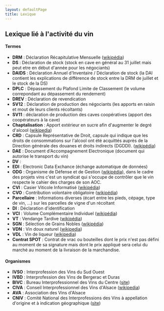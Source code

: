 ```yaml
---
layout: defaultPage
title: Lexique
---
```


## Lexique lié à l'activité du vin

#### Termes

* **DRM** : Déclaration Récapitulative Mensuelle ([wikipédia](https://fr.wikipedia.org/wiki/D%C3%A9claration_r%C3%A9capitulative_mensuelle))
* **DS** : Déclaration de stock (stock en cave en général au 31 juillet mais peut etre en début d'année pour les négociants)
* **DAIDS** : Déclaration Annuel d'Inventaire / Déclaration de stock (la DAI contient les explications de différence de stock entre la DRM de juillet et le stock de la DS)
* **DPLC** : Dépassement du Plafond Limite de Classement (le volume correpondant au dépassement du rendement)
* **DREV** : Déclaration de revendication
* **SV12** : Déclaration de production des négociants (les apports en raisin et mout de leurs clients récoltants)
* **SV11** : déclaration de production des caves coopératives (apport des coopérateurs à la cave)
* **Chaptalisation** : Apport extérieur en sucre afin d'augmenter le degré d'alcool ([wikipedia](https://fr.wikipedia.org/wiki/Chaptalisation))
* **CRD** : Capsule Représentative de Droit, capsule qui indique que les droits de consommations sur l'alcool ont été acquittés auprès de la Direction générale des douanes et droits indirects (DGDDI). ([wikipédia](https://fr.wikipedia.org/wiki/Capsule_CRD))
* **DAE** : Document d'Accompagnement Electronique (document qui autorise le transport du vin)
* **DV** :
* **EDI** : Electronic Data Exchance (échange automatique de données)
* **ODG** : Organisme de Défense et de Gestion ([wikipédia](https://fr.wikipedia.org/wiki/Organisme_de_d%C3%A9fense_et_de_gestion)), dans le cadre des projets vins c'est un syndicat qui s'occupe de contrôler que le vin respecte le cahier des charges de son AOC.
* **CVI** : Casier Viticole Informatisé ([wikipédia](https://fr.wikipedia.org/wiki/Casier_viticole_informatis%C3%A9))
* **CVO** : Contribution volontaire obligatoire ([wikipédia](https://fr.wikipedia.org/wiki/Contribution_volontaire_obligatoire))
* **Parcellaire** : Informations diverses (écart entre les pieds, cépage, type de vin, …) sur les parcelles de vigne d'un récoltant
* **DI** : Déclaration d'identification
* **VCI** : Volume Complémentaire Individuel ([wikipédia](https://fr.wikipedia.org/wiki/Rendement_viticole#Volume_compl%C3%A9mentaire_individuel))
* **VT** : Vendange Tardive ([wikipédia](https://fr.wikipedia.org/wiki/Vendanges_tardives))
* **SGN** : Sélection de Grains Nobles ([wikipédia](https://fr.wikipedia.org/wiki/S%C3%A9lection_de_grains_nobles))
* **VDN** : Vin doux naturel ([wikipedia](https://fr.wikipedia.org/wiki/Vin_doux_naturel))
* **VDL** : Vin de liqueur ([wikipedia](https://fr.wikipedia.org/wiki/Vin_de_liqueur))
* **Contrat SPOT** : Contrat de vrac ou bouteilles dont le prix n'est pas défini au moment de sa signature mais dont le prix appliqué sera celui du marché au moment de la livraison de la marchandise.

#### Organismes

* **IVSO** : Interprofession des Vins du Sud Ouest
* **IVBD** : Interprofession des Vins de Bergerac et Duras
* **BIVC** : Bureau Interprofessionnel des Vins du Centre  ([site](http://www.vins-centre-loire.com))
* **CIVA** : Conseil Interprofessionnel des Vins d'Alsace ([wikipedia](https://fr.wikipedia.org/wiki/Conseil_Interprofessionnel_des_Vins_d%27Alsace))
* **AVA** : Association des Vins d'Alsace
* **CNIV** : Comité National des Interprofessions des Vins à appellation d'origine et à indication géographique ([site](https://www.intervin.fr/))
